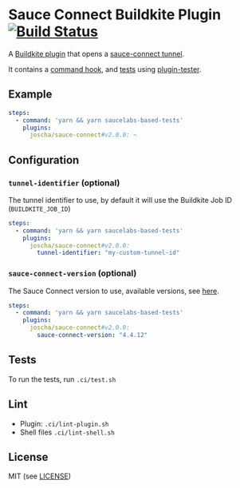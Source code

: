 # Sauce Connect Buildkite Plugin [![Build Status](https://travis-ci.org/joscha/sauce-connect-buildkite-plugin.svg?branch=master)](https://travis-ci.org/joscha/sauce-connect-buildkite-plugin)

A [Buildkite plugin](https://buildkite.com/docs/agent/v3/plugins) that opens a [sauce-connect tunnel](https://wiki.saucelabs.com/display/DOCS/Sauce+Connect+Proxy).

It contains a [command hook](hooks/command), and [tests](tests/command.bats) using [plugin-tester](https://github.com/buildkite-plugins/plugin-tester).

## Example

```yml
steps:
  - command: 'yarn && yarn saucelabs-based-tests'
    plugins:
      joscha/sauce-connect#v2.0.0: ~
```

## Configuration

### `tunnel-identifier` (optional)

The tunnel identifier to use, by default it will use the Buildkite Job ID (`BUILDKITE_JOB_ID`)

```yml
steps:
  - command: 'yarn && yarn saucelabs-based-tests'
    plugins:
      joscha/sauce-connect#v2.0.0:
        tunnel-identifier: "my-custom-tunnel-id"
```

### `sauce-connect-version` (optional)

The Sauce Connect version to use, available versions, see [here](https://wiki.saucelabs.com/display/DOCS/Sauce+Connect+Proxy).

```yml
steps:
  - command: 'yarn && yarn saucelabs-based-tests'
    plugins:
      joscha/sauce-connect#v2.0.0:
        sauce-connect-version: "4.4.12"
```

## Tests

To run the tests, run `.ci/test.sh`

## Lint

* Plugin: `.ci/lint-plugin.sh`
* Shell files `.ci/lint-shell.sh`

## License

MIT (see [LICENSE](LICENSE))
